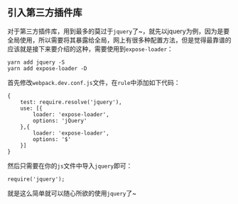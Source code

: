 ## 引入第三方插件库

对于第三方插件库，用到最多的莫过于`jquery`了~，就先以jquery为例，因为是要全局使用，所以需要将其暴露给全局，网上有很多种配置方法，但是觉得最靠谱的应该就是接下来要介绍的这种，需要使用到`expose-loader`：

```
yarn add jquery -S
yarn add expose-loader -D
```

首先修改`webpack.dev.conf.js`文件，在`rule`中添加如下代码：

```
{
    test: require.resolve('jquery'),
    use: [{
        loader: 'expose-loader',
        options: 'jQuery'
    },{
        loader: 'expose-loader',
        options: '$'
    }]
}
```

然后只需要在你的`js`文件中导入`jquery`即可：

```
require('jquery');
```

就是这么简单就可以随心所欲的使用`jquery`了~